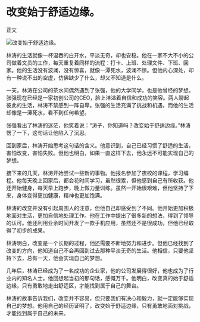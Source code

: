 # 改变始于舒适边缘。

正文

![改变始于舒适边缘。](/images/a163fc96732d418396f381710dcb64a6.jpg)


林涛的生活就像一杯温吞的白开水，平淡无奇，却也安稳。他在一家不大不小的公司做着文员的工作，每天重复着同样的流程：打卡、上班、处理文件、下班、回家。他的生活没有波澜，没有惊喜，就像一潭死水，波澜不惊。但他内心深处，却有一种说不出的空虚，仿佛缺少了什么，却又不知道是什么。

一天，林涛在公司的茶水间偶然遇到了张强，他的大学同学，也是他曾经的梦想。张强现在已经是一家初创公司的CEO，脸上洋溢着自信和成功的笑容。两人聊起彼此的生活，林涛不禁感到一阵自卑。张强的生活充满了挑战和机遇，而他的生活却像是一潭死水，看不到任何希望。

张强看出了林涛的迷茫，他笑着说：“涛子，你知道吗？改变始于舒适边缘。”林涛愣了一下，这句话让他陷入了沉思。

回到家后，林涛开始思考这句话的含义。他意识到，自己已经习惯了舒适的生活，害怕改变，害怕失败。但他也明白，如果一直这样下去，他永远不可能实现自己的梦想。

接下来的几天，林涛开始尝试一些新的事物。他报名参加了夜校的课程，学习编程。他每天晚上回家后，都会花时间学习，虽然很累，但他感到自己有所收获。他还开始健身，每天早上跑步，晚上做力量训练。虽然一开始很艰难，但他坚持了下来，身体变得更加健康，精神也更加饱满。

林涛的改变并没有引起周围人的注意，但他自己却感受到了不同。他开始更加积极地面对生活，更加自信地处理工作。他在工作中提出了很多新的想法，得到了领导的认可。他还利用业余时间开发了一款手机应用，虽然还不是很成功，但他已经取得了初步的成果。

林涛明白，改变是一个长期的过程，他还需要不断地努力和进步。但他已经找到了改变的方向，他知道自己不会再回到过去那种平淡无奇的生活。他相信，只要他坚持下去，总有一天，他会实现自己的梦想。

几年后，林涛已经成为了一名成功的企业家，他的公司发展得很好，他也成为了行业内的知名人士。他回想起当初的那句话，感慨万千。他明白，改变真的始于舒适边缘，只有勇敢地走出舒适区，才能找到属于自己的舞台。

林涛的故事告诉我们，改变并不容易，但只要我们有决心和毅力，就一定能够实现自己的梦想。他用自己的经历证明了，改变始于舒适边缘，只有勇敢地面对挑战，才能找到属于自己的未来。